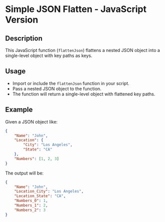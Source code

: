 # Simple JSON Flatten - JavaScript Version

## Description
This JavaScript function (`flattenJson`) flattens a nested JSON object into a single-level object with key paths as keys.

## Usage
- Import or include the `flattenJson` function in your script.
- Pass a nested JSON object to the function.
- The function will return a single-level object with flattened key paths.

## Example
Given a JSON object like:
```json
{
    "Name": "John",
    "Location": {
        "City": "Los Angeles",
        "State": "CA"
    },
    "Numbers": [1, 2, 3]
}
```

The output will be:
```json
{
    "Name": "John",
    "Location_City": "Los Angeles",
    "Location_State": "CA",
    "Numbers_0": 1,
    "Numbers_1": 2,
    "Numbers_2": 3
}
```